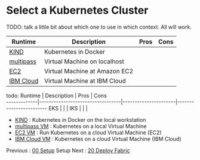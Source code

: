# Select a Kubernetes Cluster

TODO:  talk a little bit about which one to use in which context.  All will work.

Runtime                           | Description                      | Pros                 | Cons
----------------------------------|----------------------------------|----------------------|------------------------
[KIND](11-kube-kind.md)           | Kubernetes in Docker             |                      |
[multipass](11-kube-multipass.md) | Virtual Machine on localhost     |                      |
[EC2](11-kube-ec2.md)             | Virtual Machine at Amazon EC2    |                      | 
[IBM Cloud](11-kube-ibmcloud.md)  | Virtual Machine at IBM Cloud     |                      | 


todo:
Runtime      | Description                      | Pros                 | Cons  
-------------|----------------------------------|----------------------|------------------------
EKS          | | |
IKS          | | |



- [KIND](11-kube-kind.md) : Kubernetes in Docker on the local workstation
- [multipass VM](11-kube-multipass.md) : Kubernetes on a local Virtual Machine
- [EC2 VM](11-kube-ec2.md) : Run Kubernetes on a cloud Virtual Machine (EC2)
- [IBM Cloud VM](11-kube-ibmcloud.md) : Kubernetes on a cloud Virtual Machine (IBM Cloud)


Previous : [00 Setup](00-setup.md) Setup      Next : [20 Deploy Fabric](20-fabric.md)
